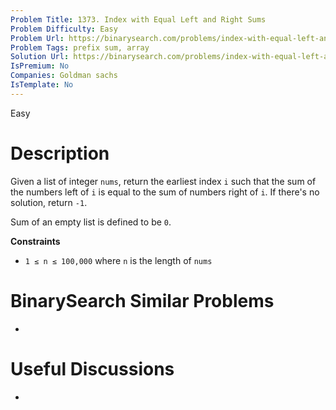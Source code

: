 ```yaml
---
Problem Title: 1373. Index with Equal Left and Right Sums
Problem Difficulty: Easy
Problem Url: https://binarysearch.com/problems/index-with-equal-left-and-right-sums/
Problem Tags: prefix sum, array
Solution Url: https://binarysearch.com/problems/index-with-equal-left-and-right-sums/solutions/
IsPremium: No
Companies: Goldman sachs
IsTemplate: No
---
```


<span style="color: ;">Easy</span>

# Description

Given a list of integer `nums`, return the earliest index `i` such that the sum of the numbers left of `i` is equal to the sum of numbers right of `i`. If there's no solution, return `-1`.

Sum of an empty list is defined to be `0`.

**Constraints**
- `1 ≤ n ≤ 100,000` where `n` is the length of `nums`

# BinarySearch Similar Problems

- []()

# Useful Discussions

- []()
